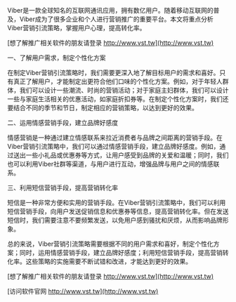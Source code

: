 Viber是一款全球知名的互联网通讯应用，拥有数亿用户。随着移动互联网的普及，Viber成为了很多企业和个人进行营销推广的重要平台。本文将重点分析Viber营销引流策略，掌握用户心理，提高转化率。

[想了解推广相关软件的朋友请登录 http://www.vst.tw](http://www.vst.tw)

一、了解用户需求，制定个性化方案

在制定Viber营销引流策略时，我们需要更深入地了解目标用户的需求和喜好。只有真正了解用户，才能制定出更符合他们口味的个性化方案。例如，对于年轻人群体，我们可以设计一些潮流、时尚的营销活动；对于家庭主妇群体，我们可以设计一些与家庭生活相关的优惠活动，如家庭折扣券等。在制定个性化方案时，我们还要结合不同的季节和节日，制定相应的营销策略，以达到更好的效果。

二、运用情感营销手段，建立品牌好感度

情感营销是一种通过建立情感联系来拉近消费者与品牌之间距离的营销手段。在Viber营销引流策略中，我们可以通过情感营销手段，建立品牌好感度。例如，通过送出一些小礼品或优惠券等方式，让用户感受到品牌的关爱和温暖；同时，我们也可以利用Viber社群等渠道，与用户进行互动，增强品牌与用户之间的情感联系。

三、利用短信营销手段，提高营销转化率

短信是一种非常方便和实用的营销手段。在Viber营销引流策略中，我们可以利用短信营销手段，向用户发送促销信息和优惠券等信息，提高营销转化率。但在发送短信时，我们需要注意不要频繁发送，以免用户感到骚扰和厌烦，从而影响品牌形象。

总的来说，Viber营销引流策略需要根据不同的用户需求和喜好，制定个性化方案；同时，运用情感营销手段，建立品牌好感度；利用短信营销手段，提高营销转化率。这些策略的实施需要不断试错和改进，才能达到更好的效果。

[想了解推广相关软件的朋友请登录 http://www.vst.tw](http://www.vst.tw)


[访问软件官网 http://www.vst.tw](http://www.vst.tw)
